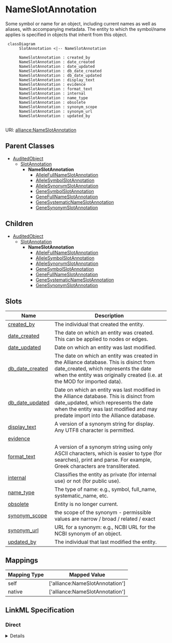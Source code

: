 # NameSlotAnnotation

Some symbol or name for an object, including current names as well as aliases, with accompanying metadata. The entity to which the symbol/name applies is specified in objects that inherit from this object.


```mermaid
 classDiagram
      SlotAnnotation <|-- NameSlotAnnotation
      
      NameSlotAnnotation : created_by
      NameSlotAnnotation : date_created
      NameSlotAnnotation : date_updated
      NameSlotAnnotation : db_date_created
      NameSlotAnnotation : db_date_updated
      NameSlotAnnotation : display_text
      NameSlotAnnotation : evidence
      NameSlotAnnotation : format_text
      NameSlotAnnotation : internal
      NameSlotAnnotation : name_type
      NameSlotAnnotation : obsolete
      NameSlotAnnotation : synonym_scope
      NameSlotAnnotation : synonym_url
      NameSlotAnnotation : updated_by
      

```



URI: [alliance:NameSlotAnnotation](http://alliancegenome.org/NameSlotAnnotation)


## Parent Classes

* [AuditedObject](AuditedObject.md)
    * [SlotAnnotation](SlotAnnotation.md)
        * **NameSlotAnnotation**
            * [AlleleFullNameSlotAnnotation](AlleleFullNameSlotAnnotation.md)
            * [AlleleSymbolSlotAnnotation](AlleleSymbolSlotAnnotation.md)
            * [AlleleSynonymSlotAnnotation](AlleleSynonymSlotAnnotation.md)
            * [GeneSymbolSlotAnnotation](GeneSymbolSlotAnnotation.md)
            * [GeneFullNameSlotAnnotation](GeneFullNameSlotAnnotation.md)
            * [GeneSystematicNameSlotAnnotation](GeneSystematicNameSlotAnnotation.md)
            * [GeneSynonymSlotAnnotation](GeneSynonymSlotAnnotation.md)





## Children

* [AuditedObject](AuditedObject.md)
    * [SlotAnnotation](SlotAnnotation.md)
        * **NameSlotAnnotation**
            * [AlleleFullNameSlotAnnotation](AlleleFullNameSlotAnnotation.md)
            * [AlleleSymbolSlotAnnotation](AlleleSymbolSlotAnnotation.md)
            * [AlleleSynonymSlotAnnotation](AlleleSynonymSlotAnnotation.md)
            * [GeneSymbolSlotAnnotation](GeneSymbolSlotAnnotation.md)
            * [GeneFullNameSlotAnnotation](GeneFullNameSlotAnnotation.md)
            * [GeneSystematicNameSlotAnnotation](GeneSystematicNameSlotAnnotation.md)
            * [GeneSynonymSlotAnnotation](GeneSynonymSlotAnnotation.md)



## Slots

| Name | Description  |
| ---  | ---  |
| [created_by](created_by.md) | The individual that created the entity. |
| [date_created](date_created.md) | The date on which an entity was created. This can be applied to nodes or edges. |
| [date_updated](date_updated.md) | Date on which an entity was last modified. |
| [db_date_created](db_date_created.md) | The date on which an entity was created in the Alliance database.  This is disinct from date_created, which represents the date when the entity was originally created (i.e. at the MOD for imported data). |
| [db_date_updated](db_date_updated.md) | Date on which an entity was last modified in the Alliance database.  This is disinct from date_updated, which represents the date when the entity was last modified and may predate import into the Alliance database. |
| [display_text](display_text.md) | A version of a synonym string for display. Any UTF8 character is permitted. |
| [evidence](evidence.md) |  |
| [format_text](format_text.md) | A version of a synonym string using only ASCII characters, which is easier to type (for searches), print and parse. For example, Greek characters are transliterated. |
| [internal](internal.md) | Classifies the entity as private (for internal use) or not (for public use). |
| [name_type](name_type.md) | The type of name: e.g., symbol, full_name, systematic_name, etc. |
| [obsolete](obsolete.md) | Entity is no longer current. |
| [synonym_scope](synonym_scope.md) | the scope of the synonym - permissible values are narrow / broad / related / exact |
| [synonym_url](synonym_url.md) | URL for a synonym: e.g., NCBI URL for the NCBI synonym of an object. |
| [updated_by](updated_by.md) | The individual that last modified the entity. |


## Mappings

| Mapping Type | Mapped Value |
| ---  | ---  |
| self | ['alliance:NameSlotAnnotation'] |
| native | ['alliance:NameSlotAnnotation'] |




## LinkML Specification

<!-- TODO: investigate https://stackoverflow.com/questions/37606292/how-to-create-tabbed-code-blocks-in-mkdocs-or-sphinx -->

### Direct

<details>
```yaml
name: NameSlotAnnotation
description: Some symbol or name for an object, including current names as well as
  aliases, with accompanying metadata. The entity to which the symbol/name applies
  is specified in objects that inherit from this object.
from_schema: https://github.com/alliance-genome/agr_curation_schema/core.yaml
is_a: SlotAnnotation
abstract: true
slots:
- name_type
- format_text
- display_text
- synonym_url
- synonym_scope

```
</details>

### Induced

<details>
```yaml
name: NameSlotAnnotation
description: Some symbol or name for an object, including current names as well as
  aliases, with accompanying metadata. The entity to which the symbol/name applies
  is specified in objects that inherit from this object.
from_schema: https://github.com/alliance-genome/agr_curation_schema/core.yaml
is_a: SlotAnnotation
abstract: true
attributes:
  name_type:
    name: name_type
    description: 'The type of name: e.g., symbol, full_name, systematic_name, etc.'
    notes:
    - "Proposed vocabulary terms for name_type.\n  nomenclature_symbol: A symbol for\
      \ an object: e.g., pax6a, lin-12.\n  full_name: The full length name of an entity:\
      \ e.g., paired box 6a.\n  systematic_name: A systematic name: e.g., YHR084W,\
      \ R09F10.2, CG4889.\n  ncbi_protein_name: Synonyms developed by SGD and NCBI\
      \ curators.\n  uniform: SGD-specific.\n  non_uniform: SGD-specific.\n  retired_name:\
      \ SGD-specific.\n  unspecified: unclassified names."
    from_schema: https://github.com/alliance-genome/agr_curation_schema/core.yaml
    domain: NameSlotAnnotation
    multivalued: false
    alias: name_type
    owner: NameSlotAnnotation
    domain_of:
    - NameSlotAnnotation
    range: VocabularyTerm
    required: true
  format_text:
    name: format_text
    description: A version of a synonym string using only ASCII characters, which
      is easier to type (for searches), print and parse. For example, Greek characters
      are transliterated.
    from_schema: https://github.com/alliance-genome/agr_curation_schema/core.yaml
    aliases:
    - synonym_text
    multivalued: false
    alias: format_text
    owner: NameSlotAnnotation
    domain_of:
    - NameSlotAnnotation
    - NameSlotAnnotationDTO
    range: string
    required: true
  display_text:
    name: display_text
    description: A version of a synonym string for display. Any UTF8 character is
      permitted.
    from_schema: https://github.com/alliance-genome/agr_curation_schema/core.yaml
    aliases:
    - synonym_sgml
    multivalued: false
    alias: display_text
    owner: NameSlotAnnotation
    domain_of:
    - NameSlotAnnotation
    - NameSlotAnnotationDTO
    range: string
    required: true
  synonym_url:
    name: synonym_url
    description: 'URL for a synonym: e.g., NCBI URL for the NCBI synonym of an object.'
    from_schema: https://github.com/alliance-genome/agr_curation_schema/core.yaml
    alias: synonym_url
    owner: NameSlotAnnotation
    domain_of:
    - NameSlotAnnotation
    - NameSlotAnnotationDTO
    range: uri
  synonym_scope:
    name: synonym_scope
    description: the scope of the synonym - permissible values are narrow / broad
      / related / exact
    from_schema: https://github.com/alliance-genome/agr_curation_schema/core.yaml
    domain: NameSlotAnnotation
    alias: synonym_scope
    owner: NameSlotAnnotation
    domain_of:
    - NameSlotAnnotation
    range: VocabularyTerm
  evidence:
    name: evidence
    description: ''
    from_schema: https://github.com/alliance-genome/agr_curation_schema/src/schema/reference
    multivalued: true
    alias: evidence
    owner: NameSlotAnnotation
    domain_of:
    - AlleleGenerationMethodAssociation
    - Note
    - SlotAnnotation
    - Association
    range: InformationContentEntity
  created_by:
    name: created_by
    description: The individual that created the entity.
    from_schema: https://github.com/alliance-genome/agr_curation_schema/core.yaml
    domain: AuditedObject
    multivalued: false
    alias: created_by
    owner: NameSlotAnnotation
    domain_of:
    - AuditedObject
    range: Person
  date_created:
    name: date_created
    description: The date on which an entity was created. This can be applied to nodes
      or edges.
    from_schema: https://github.com/alliance-genome/agr_curation_schema/core.yaml
    aliases:
    - creation_date
    exact_mappings:
    - dct:createdOn
    - WIKIDATA_PROPERTY:P577
    alias: date_created
    owner: NameSlotAnnotation
    domain_of:
    - AuditedObject
    - AuditedObjectDTO
    range: datetime
  updated_by:
    name: updated_by
    description: The individual that last modified the entity.
    from_schema: https://github.com/alliance-genome/agr_curation_schema/core.yaml
    domain: AuditedObject
    multivalued: false
    alias: updated_by
    owner: NameSlotAnnotation
    domain_of:
    - AuditedObject
    range: Person
  date_updated:
    name: date_updated
    description: Date on which an entity was last modified.
    from_schema: https://github.com/alliance-genome/agr_curation_schema/core.yaml
    aliases:
    - date_last_modified
    alias: date_updated
    owner: NameSlotAnnotation
    domain_of:
    - AuditedObject
    - AuditedObjectDTO
    range: datetime
  db_date_created:
    name: db_date_created
    description: The date on which an entity was created in the Alliance database.  This
      is disinct from date_created, which represents the date when the entity was
      originally created (i.e. at the MOD for imported data).
    from_schema: https://github.com/alliance-genome/agr_curation_schema/core.yaml
    alias: db_date_created
    owner: NameSlotAnnotation
    domain_of:
    - AuditedObject
    - AuditedObjectDTO
    range: datetime
  db_date_updated:
    name: db_date_updated
    description: Date on which an entity was last modified in the Alliance database.  This
      is disinct from date_updated, which represents the date when the entity was
      last modified and may predate import into the Alliance database.
    from_schema: https://github.com/alliance-genome/agr_curation_schema/core.yaml
    alias: db_date_updated
    owner: NameSlotAnnotation
    domain_of:
    - AuditedObject
    - AuditedObjectDTO
    range: datetime
  internal:
    name: internal
    description: Classifies the entity as private (for internal use) or not (for public
      use).
    notes:
    - Default value is true.
    from_schema: https://github.com/alliance-genome/agr_curation_schema/core.yaml
    alias: internal
    owner: NameSlotAnnotation
    domain_of:
    - AuditedObject
    - AuditedObjectDTO
    range: boolean
    required: true
  obsolete:
    name: obsolete
    description: Entity is no longer current.
    notes:
    - Obsolete entities are preserved in the database for posterity but should not
      be publicly displayed.
    from_schema: https://github.com/alliance-genome/agr_curation_schema/core.yaml
    alias: obsolete
    owner: NameSlotAnnotation
    domain_of:
    - AuditedObject
    - AuditedObjectDTO
    range: boolean

```
</details>